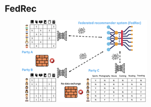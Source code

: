 # FedRec
<div align="center">
  <img src="./doc/images/illustration_fedrec.png" width="80%" height="80%">
</div>